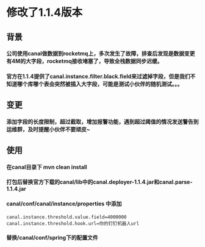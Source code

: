# 修改了1.1.4版本

## 背景
#### 公司使用canal做数据到rocketmq上，多次发生了故障，排查后发现是数据变更有4M的大字段，rocketmq接收堵塞了，导致全栈数据同步迟缓。 
#### 官方在1.1.4提供了canal.instance.filter.black.field来过滤掉字段，但是我们不知道哪个库哪个表会突然被插入大字段，可能是测试小伙伴的随机测试。。。 
## 变更
#### 添加字段的长度限制，超过截取，增加报警功能，遇到超过阈值的情况发送警告到运维群，及时提醒小伙伴不要顽皮~
## 使用
#### 在canal目录下 mvn clean install
#### 打包后替换官方下载的canal/lib中的canal.deployer-1.1.4.jar和canal.parse-1.1.4.jar
#### canal/conf/canal/instance/properties 中添加
    canal.instance.threshold.value.field=4000000
    canal.instance.threshold.hook.url=你的钉钉机器人url
#### 替换/canal/conf/spring下的配置文件